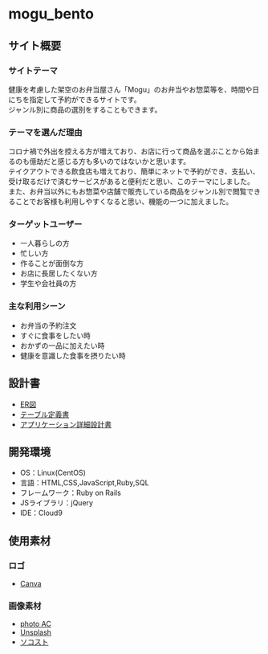 # mogu_bento

## サイト概要
### サイトテーマ
健康を考慮した架空のお弁当屋さん「Mogu」のお弁当やお惣菜等を、時間や日にちを指定して予約ができるサイトです。<br>
ジャンル別に商品の選別をすることもできます。


### テーマを選んだ理由
コロナ禍で外出を控える方が増えており、お店に行って商品を選ぶことから始まるのも億劫だと感じる方も多いのではないかと思います。<br>
テイクアウトできる飲食店も増えており、簡単にネットで予約ができ、支払い、受け取るだけで済むサービスがあると便利だと思い、このテーマにしました。<br>
また、お弁当以外にもお惣菜や店舗で販売している商品をジャンル別で閲覧できることでお客様も利用しやすくなると思い、機能の一つに加えました。

### ターゲットユーザー
- 一人暮らしの方
- 忙しい方
- 作ることが面倒な方
- お店に長居したくない方
- 学生や会社員の方

### 主な利用シーン
- お弁当の予約注文
- すぐに食事をしたい時
- おかずの一品に加えたい時
- 健康を意識した食事を摂りたい時

## 設計書
- [ER図](https://app.diagrams.net/#G1LIqLL-6r7hYIGSy_MdXmkVSDCZkPRwva)
- [テーブル定義書](https://docs.google.com/spreadsheets/d/1hsKhbDxVywRGjoSEXbP1LOuxEqEOOPZncTq0yF7wZOU/edit#gid=1571339652)
- [アプリケーション詳細設計書](https://docs.google.com/spreadsheets/d/1rfGuql-p5CuOjEk4qOAS2tAjN4ZnFx00V5hmy6-oviM/edit#gid=549108681)

## 開発環境
- OS：Linux(CentOS)
- 言語：HTML,CSS,JavaScript,Ruby,SQL
- フレームワーク：Ruby on Rails
- JSライブラリ：jQuery
- IDE：Cloud9

## 使用素材
### ロゴ
- [Canva](https://www.canva.com/)

### 画像素材
- [photo AC](https://www.photo-ac.com/)
- [Unsplash](https://unsplash.com/ja)
- [ソコスト](https://soco-st.com/?s=%E8%A2%8B)

